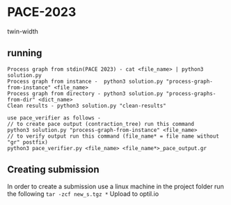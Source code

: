 # PACE-2023
twin-width
## running
```
Process graph from stdin(PACE 2023) - cat <file_name> | python3 solution.py
Process graph from instance -  python3 solution.py "process-graph-from-instance" <file_name>
Process graph from directory - python3 solution.py "process-graphs-from-dir" <dict_name>   
Clean results - python3 solution.py "clean-results"  

use pace_verifier as follows -
// to create pace output (contraction_tree) run this command 
python3 solution.py "process-graph-from-instance" <file_name>
// to verify output run this command (file_name* = file name without "gr" postfix)
python3 pace_verifier.py <file_name> <file_name*>_pace_output.gr

```

## Creating submission
In order to create a submission use a linux machine in the project folder run the following
`tar -zcf new_s.tgz *`
Upload to optil.io
